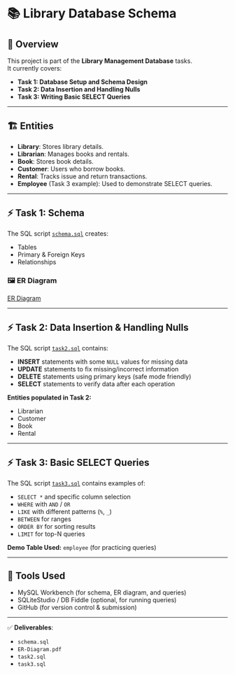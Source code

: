 # 📚 Library Database Schema

## 📌 Overview
This project is part of the **Library Management Database** tasks.  
It currently covers:
- **Task 1: Database Setup and Schema Design**  
- **Task 2: Data Insertion and Handling Nulls**  
- **Task 3: Writing Basic SELECT Queries**

---

## 🏗 Entities
- **Library**: Stores library details.  
- **Librarian**: Manages books and rentals.  
- **Book**: Stores book details.  
- **Customer**: Users who borrow books.  
- **Rental**: Tracks issue and return transactions.  
- **Employee** (Task 3 example): Used to demonstrate SELECT queries.

---

## ⚡ Task 1: Schema
The SQL script [`schema.sql`](schema.sql) creates:
- Tables  
- Primary & Foreign Keys  
- Relationships  

### 🖼 ER Diagram
[ER Diagram](ER-Diagram.pdf)

---

## ⚡ Task 2: Data Insertion & Handling Nulls
The SQL script [`task2.sql`](task2.sql) contains:
- **INSERT** statements with some `NULL` values for missing data  
- **UPDATE** statements to fix missing/incorrect information  
- **DELETE** statements using primary keys (safe mode friendly)  
- **SELECT** statements to verify data after each operation  

**Entities populated in Task 2:**
- Librarian  
- Customer  
- Book  
- Rental  

---

## ⚡ Task 3: Basic SELECT Queries
The SQL script [`task3.sql`](task3.sql) contains examples of:
- `SELECT *` and specific column selection  
- `WHERE` with `AND` / `OR`  
- `LIKE` with different patterns (`%`, `_`)  
- `BETWEEN` for ranges  
- `ORDER BY` for sorting results  
- `LIMIT` for top-N queries  

**Demo Table Used:** `employee` (for practicing queries)

---

## 🚀 Tools Used
- MySQL Workbench (for schema, ER diagram, and queries)  
- SQLiteStudio / DB Fiddle (optional, for running queries)  
- GitHub (for version control & submission)  

---

✅ **Deliverables**:  
- `schema.sql`  
- `ER-Diagram.pdf`  
- `task2.sql`  
- `task3.sql`  
